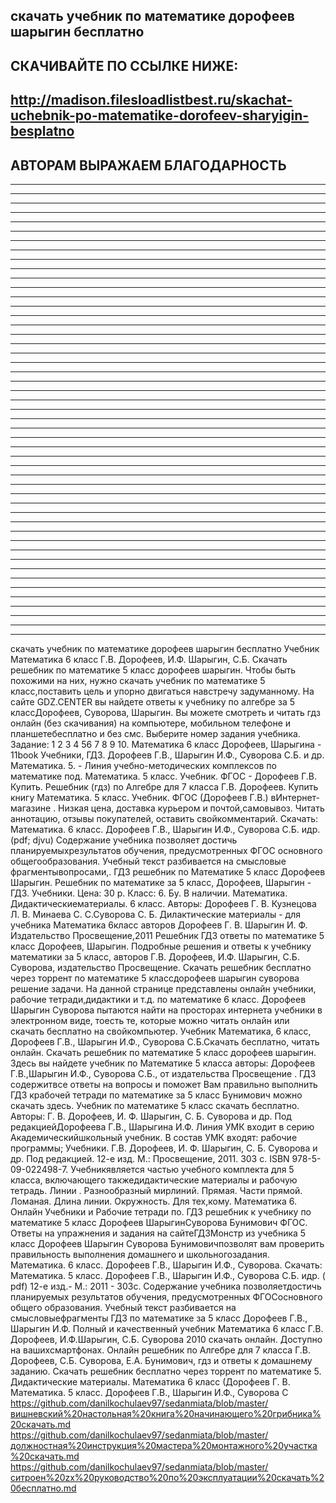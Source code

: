 скачать учебник по математике дорофеев шарыгин бесплатно
--------------------------------------------------
СКАЧИВАЙТЕ ПО ССЫЛКЕ НИЖЕ:
--------------------------------------------------
http://madison.filesloadlistbest.ru/skachat-uchebnik-po-matematike-dorofeev-sharyigin-besplatno
--------------------------------------------------
АВТОРАМ ВЫРАЖАЕМ БЛАГОДАРНОСТЬ
--------------------------------------------------
--------------------------------------------------
--------------------------------------------------
--------------------------------------------------
--------------------------------------------------
--------------------------------------------------
--------------------------------------------------
--------------------------------------------------
--------------------------------------------------
--------------------------------------------------
--------------------------------------------------
--------------------------------------------------
--------------------------------------------------
--------------------------------------------------
--------------------------------------------------
--------------------------------------------------
--------------------------------------------------
--------------------------------------------------
--------------------------------------------------
--------------------------------------------------
--------------------------------------------------
--------------------------------------------------
--------------------------------------------------
--------------------------------------------------
--------------------------------------------------
--------------------------------------------------
--------------------------------------------------
--------------------------------------------------
--------------------------------------------------
--------------------------------------------------
--------------------------------------------------
--------------------------------------------------
--------------------------------------------------
--------------------------------------------------
--------------------------------------------------
--------------------------------------------------
--------------------------------------------------
--------------------------------------------------
--------------------------------------------------
--------------------------------------------------
--------------------------------------------------
--------------------------------------------------
--------------------------------------------------
--------------------------------------------------
--------------------------------------------------
--------------------------------------------------
--------------------------------------------------
--------------------------------------------------
--------------------------------------------------
--------------------------------------------------
скачать учебник по математике дорофеев шарыгин бесплатно Учебник Математика 6 класс Г.В. Дорофеев, И.Ф. Шарыгин, С.Б. Скачать решебник по математике 5 класс дорофеев шарыгин. Чтобы быть похожими на них, нужно скачать учебник по математике 5 класс,поставить цель и упорно двигаться навстречу задуманному. На сайте GDZ.CENTER вы найдете ответы к учебнику по алгебре за 5 классДорофеев, Суворова, Шарыгин. Вы можете смотреть и читать гдз онлайн (без скачивания) на компьютере, мобильном телефоне и планшетебесплатно и без смс. Выберите номер задания учебника. Задание: 1 2 3 4 56 7 8 9 10. Математика 6 класс Дорофеев, Шарыгина - 11book Учебники, ГДЗ. Дорофеев Г.В., Шарыгин И.Ф., Суворова С.Б. и др. Математика. 5. - Линия учебно-методических комплексов по математике под. Математика. 5 класс. Учебник. ФГОС - Дорофеев Г.В.  Купить. Решебник (гдз) по Алгебре для 7 класса Г.В. Дорофеев. Купить книгу Математика. 5 класс. Учебник. ФГОС (Дорофеев Г.В.) вИнтернет-магазине . Низкая цена, доставка курьером и почтой,самовывоз. Читать аннотацию, отзывы покупателей, оставить свойкомментарий. Скачать: Математика. 6 класс. Дорофеев Г.В., Шарыгин И.Ф., Суворова С.Б. идр. (pdf; djvu)  Содержание учебника позволяет достичь планируемыхрезультатов обучения, предусмотренных ФГОС основного общегообразования. Учебный текст разбивается на смысловые фрагментывопросами,. ГДЗ решебник по Математике 5 класс Дорофеев Шарыгин. Решебник по математике за 5 класс, Дорофеев, Шарыгин - ГДЗ. Учебники. Цена: 30 р. Класс: 6. Бу. В наличии. Математика. Дидактическиематериалы. 6 класс. Авторы: Дорофеев Г. В. Кузнецова Л. В. Минаева С. С.Суворова С. Б. Дилактические материалы - для учебника Математика 6класс авторов Дорофеев Г. В. Шарыгин И. Ф. Издательство Просвещение,2011
Решебник ГДЗ ответы по математике 5 класс Дорофеев, Шарыгин. Подробные решения и ответы к учебнику математики за 5 класс, авторов Г.В. Дорофеев, И.Ф. Шарыгин, С.Б. Суворова, издательство Просвещение. Скачать решебник бесплатно через торрент по математике 5 классдорофеев шарыгин суворова решение задачи. На данной странице представлены онлайн учебники, рабочие тетради,дидактики и т.д. по математике 6 класс.  Дорофеев Шарыгин Суворова пытаются найти на просторах интернета учебники в электронном виде, тоесть те, которые можно читать онлайн или скачать бесплатно на свойкомпьютер. Учебник Математика, 6 класс, Дорофеев Г.В., Шарыгин И.Ф., Суворова С.Б.Скачать бесплатно, читать онлайн. Скачать решебник по математике 5 класс дорофеев шарыгин. Здесь вы найдете учебник по Математике 5 класса авторы: Дорофеев Г.В.,Шарыгин И.Ф., Суворова С.Б., от издательства Просвещение . ГДЗ содержитвсе ответы на вопросы и поможет Вам правильно выполнить  ГДЗ крабочей тетради по математике за 5 класс Бунимович можно скачать здесь. Учебник по математике 5 класс скачать бесплатно. Авторы: Г. В. Дорофеев, И. Ф. Шарыгин, С. Б. Суворова и др.  Под редакциейДорофеева Г.В., Шарыгина И.Ф. Линия УМК входит в серию Академическийшкольный учебник. В состав УМК входят: рабочие программы; Учебники. Г.В. Дорофеев, И. Ф. Шарыгин, С. Б. Суворова и др.  Под редакцией. 12-е изд. М.: Просвещение, 2011. 303 с. ISBN 978-5-09-022498-7. Учебникявляется частью учебного комплекта для 5 класса, включающего такжедидактические материалы и рабочую тетрадь. Линии . Разнообразный мирлиний. Прямая. Части прямой. Ломаная. Длина линии. Окружность. Для тех,кому. Математика 6. Онлайн Учебники и Рабочие тетради по. ГДЗ решебник к учебнику по математике 5 класс Дорофеев ШарыгинСуворова Бунимович ФГОС. Ответы на упражнения и задания на сайтеГДЗМонстр из учебника 5 класс Дорофеев Шарыгин Суворова Бунимовичпозволят вам проверить правильность выполнения домашнего и школьногозадания. Математика. 6 класс. Дорофеев Г.В., Шарыгин И.Ф., Суворова. Скачать: Математика. 5 класс. Дорофеев Г.В., Шарыгин И.Ф., Суворова С.Б. идр. ( pdf)  12-е изд.- М.: 2011 - 303с. Содержание учебника позволяетдостичь планируемых результатов обучения, предусмотренных ФГОСосновного общего образования. Учебный текст разбивается на смысловыефрагменты
ГДЗ по математике за 5 класс Дорофеев Г.В., Шарыгин И.Ф. Полный и качественный учебник Математика 6 класс Г.В. Дорофеев, И.Ф.Шарыгин, С.Б. Суворова 2010 скачать онлайн. Доступно на вашихсмартфонах. Онлайн решебник по Алгебре для 7 класса Г.В. Дорофеев, С.Б. Суворова, Е.А. Бунимович, гдз и ответы к домашнему заданию. Скачать решебник бесплатно через торрент по математике 5. Дидактические материалы. Математика 6 класс (Дорофеев Г. В. Математика. 5 класс. Дорофеев Г.В., Шарыгин И.Ф., Суворова С
https://github.com/danilkochulaev97/sedanmiata/blob/master/вишневский%20настольная%20книга%20начинающего%20грибника%20скачать.md
https://github.com/danilkochulaev97/sedanmiata/blob/master/должностная%20инструкция%20мастера%20монтажного%20участка%20скачать.md
https://github.com/danilkochulaev97/sedanmiata/blob/master/ситроен%20zx%20руководство%20по%20эксплуатации%20скачать%20бесплатно.md